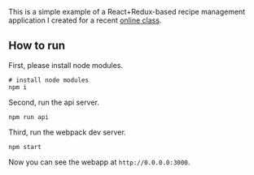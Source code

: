This is a simple example of a React+Redux-based recipe management application I created for a recent
[online class](https://www.codementor.io/classes/learn-reactjs-and-redux-live).

## How to run
First, please install node modules.
```
# install node modules
npm i
```
Second, run the api server.
```
npm run api
```
Third, run the webpack dev server.
```
npm start
```
Now you can see the webapp at `http://0.0.0.0:3000`.

